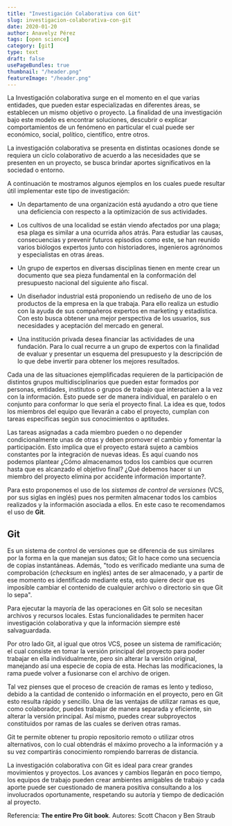 ```yaml
---
title: "Investigación Colaborativa con Git"
slug: investigacion-colaborativa-con-git
date: 2020-01-20
author: Anavelyz Pérez
tags: [open science]
category: [git]
type: text
draft: false
usePageBundles: true
thumbnail: "/header.png"
featureImage: "/header.png"
---
```



<!-- # Investigación Colaborativa con Git -->
<!-- **Por Anavelyz Pérez** -->



La Investigación colaborativa surge en el momento en el que varias
entidades, que pueden estar especializadas en diferentes áreas, se
establecen un mismo objetivo o proyecto. La finalidad de una
investigación bajo este modelo es encontrar soluciones, descubrir o
explicar comportamientos de un fenómeno en particular el cual puede ser
económico, social, político, científico, entre otros.

<!-- TEASER_END -->

La investigación colaborativa se presenta en distintas ocasiones donde
se requiera un ciclo colaborativo de acuerdo a las necesidades que se
presenten en un proyecto, se busca brindar aportes significativos en la
sociedad o entorno.

A continuación te mostramos algunos ejemplos en los cuales puede resultar
útil implementar este tipo de investigación:

- Un departamento de una organización está ayudando a otro que tiene una
  deficiencia con respecto a la optimización de sus actividades.

- Los cultivos de una localidad se están viendo afectados por una plaga;
  esa plaga es similar a una ocurrida años atrás. Para estudiar las
  causas, consecuencias y prevenir futuros episodios como este, se han
  reunido varios biólogos expertos junto con historiadores, ingenieros
  agrónomos y especialistas en otras áreas.

- Un grupo de expertos en diversas disciplinas tienen en mente crear un
  documento que sea pieza fundamental en la conformación del presupuesto
  nacional del siguiente año fiscal.

- Un diseñador industrial está proponiendo un rediseño de uno de los
  productos de la empresa en la que trabaja. Para ello realiza un
  estudio con la ayuda de sus compañeros expertos en marketing y
  estadística. Con esto busca obtener una mejor perspectiva de los
  usuarios, sus necesidades y aceptación del mercado en general.

- Una institución privada desea financiar las actividades de una
  fundación. Para lo cual recurre a un grupo de expertos con la
  finalidad de evaluar y presentar un esquema del presupuesto y la
  descripción de lo que debe invertir para obtener los mejores
  resultados.

Cada una de las situaciones ejemplificadas requieren de la participación
de distintos grupos multidisciplinarios que pueden estar formados por
personas, entidades, institutos o grupos de trabajo que interactúen a la
vez con la información. Esto puede ser de manera individual, en paralelo
o en conjunto para conformar lo que sería el proyecto final. La idea es
que, todos los miembros del equipo que llevarán a cabo el proyecto,
cumplan con tareas especificas según sus conocimientos o aptitudes.

Las tareas asignadas a cada miembro pueden o no depender
condicionalmente unas de otras y deben promover el cambio y fomentar la
participación. Esto implica que el proyecto estará sujeto a cambios
constantes por la integración de nuevas ideas. Es aquí cuando nos
podemos plantear ¿Cómo almacenamos todos los cambios que ocurren hasta
que es alcanzado el objetivo final? ¿Qué debemos hacer si un miembro del
proyecto elimina por accidente información importante?.

Para esto proponemos el uso de los *sistemas de control de versiones*
(VCS, por sus siglas en inglés) pues nos permiten almacenar todos los
cambios realizados y la información asociada a ellos. En este caso te
recomendamos el uso de **Git**.

## Git

Es un sistema de control de versiones que se diferencia de sus similares
por la forma en la que manejan sus datos; Git lo hace como una secuencia
de copias instantáneas. Además, "todo es verificado mediante una suma de
comprobación (*checksum* en inglés) antes de ser almacenado, y a partir
de ese momento es identificado mediante esta, esto quiere decir que es
imposible cambiar el contenido de cualquier archivo o directorio sin
que Git lo sepa".

Para ejecutar la mayoría de las operaciones en Git solo se necesitan
archivos y recursos locales. Estas funcionalidades te permiten hacer
investigación colaborativa y que la información siempre esté
salvaguardada.

Por otro lado Git, al igual que otros VCS, posee un sistema de
ramificación; el cual consiste en tomar la versión principal del
proyecto para poder trabajar en ella individualmente, pero sin alterar
la versión original, manejando así una especie de copia de esta. Hechas
las modificaciones, la rama puede volver a fusionarse con el archivo de
origen.

Tal vez pienses que el proceso de creación de ramas es lento y tedioso,
debido a la cantidad de contenido o información en el proyecto, pero en
Git esto resulta rápido y sencillo. Una de las ventajas de utilizar
ramas es que, como colaborador, puedes trabajar de manera separada y
eficiente, sin alterar la versión principal. Así mismo, puedes crear
subproyectos constituidos por ramas de las cuales se deriven otras
ramas.

Git te permite obtener tu propio repositorio remoto o utilizar otros
alternativos, con lo cual obtendrás el máximo provecho a la información
y a su vez compartirás conocimiento rompiendo barreras de distancia.

La investigación colaborativa con Git es ideal para crear grandes movimientos y
proyectos. Los avances y cambios llegarán en poco tiempo, los equipos de trabajo
pueden crear ambientes amigables de trabajo y cada aporte puede ser cuestionado
de manera positiva consultando a los involucrados oportunamente, respetando su
autoría y tiempo de dedicación al proyecto.

Referencia:
**The entire Pro Git book**. Autores: Scott Chacon y Ben Straub

